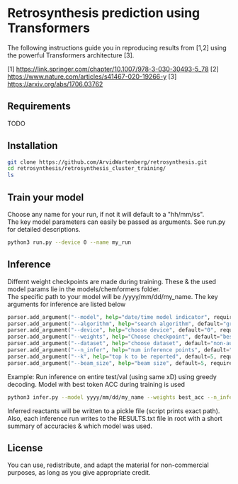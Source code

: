 # Retrosynthesis prediction using Transformers

The following instructions guide you in reproducing results from [1,2] using the powerful Transformers architecture [3].

[1] https://link.springer.com/chapter/10.1007/978-3-030-30493-5_78
[2] https://www.nature.com/articles/s41467-020-19266-y
[3] https://arxiv.org/abs/1706.03762

## Requirements
TODO

## Installation
```bash
git clone https://github.com/ArvidWartenberg/retrosynthesis.git
cd retrosynthesis/retrosynthesis_cluster_training/
ls
```

## Train your model
Choose any name for your run, if not it will default to a "hh/mm/ss".\
The key model parameters can easily be passed as arguments. See run.py for detailed descriptions.
```bash
python3 run.py --device 0 --name my_run
```

## Inference
Differnt weight checkpoints are made during training. These & the used model params lie in the models/chemformers folder.\
The specific path to your model will be /yyyy/mm/dd/my_name. The key arguments for inference are listed below
```python
parser.add_argument("--model", help="date/time model indicator", required=False)
parser.add_argument("--algorithm", help="search algorithm", default="greedy", required=False)
parser.add_argument("--device", help="choose device", default="0", required=False)
parser.add_argument("--weights", help="Choose checkpoint", default="best_acc", required=False)
parser.add_argument("--dataset", help="choose dataset", default="non-augmented", required=False)
parser.add_argument("--n_infer", help="num inference points", default="all", required=False)
parser.add_argument("--k", help="top k to be reported", default=5, required=False)
parser.add_argument("--beam_size", help="beam size", default=5, required=False)
````
Example: Run inference on entire test/val (using same xD) using greedy decoding. Model with best token ACC during training is used
```bash
python3 infer.py --model yyyy/mm/dd/my_name --weights best_acc --n_infer all --device=0 --algorithm greedy
```
Inferred reactants will be written to a pickle file (script prints exact path).\
Also, each inference run writes to the RESULTS.txt file in root with a short summary of accuracies & which model was used.

## License
You can use, redistribute, and adapt the material for non-commercial purposes, as long as you give appropriate credit.
